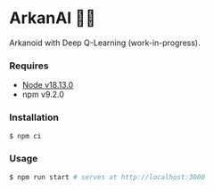 # ArkanAI 🧱🧠

Arkanoid with Deep Q-Learning (work-in-progress).

### Requires

- [Node v18.13.0](https://nodejs.org/)
- npm v9.2.0

### Installation

```sh
$ npm ci
```

### Usage

```sh
$ npm run start # serves at http://localhost:3000
```
